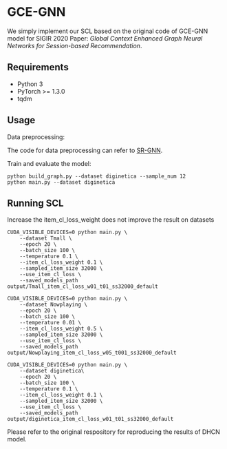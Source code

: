 # GCE-GNN
We simply implement our SCL based on the original code of GCE-GNN model for SIGIR 2020 Paper: _Global Context Enhanced Graph Neural Networks for Session-based Recommendation_.

## Requirements
- Python 3
- PyTorch >= 1.3.0
- tqdm

## Usage
Data preprocessing:

The code for data preprocessing can refer to [SR-GNN](https://github.com/CRIPAC-DIG/SR-GNN).

Train and evaluate the model:
```
python build_graph.py --dataset diginetica --sample_num 12
python main.py --dataset diginetica
```

## Running SCL
Increase the item_cl_loss_weight does not improve the result on datasets
```
CUDA_VISIBLE_DEVICES=0 python main.py \
    --dataset Tmall \
    --epoch 20 \
    --batch_size 100 \
    --temperature 0.1 \
    --item_cl_loss_weight 0.1 \
    --sampled_item_size 32000 \
    --use_item_cl_loss \
    --saved_models_path output/Tmall_item_cl_loss_w01_t01_ss32000_default

CUDA_VISIBLE_DEVICES=0 python main.py \
    --dataset Nowplaying \
    --epoch 20 \
    --batch_size 100 \
    --temperature 0.01 \
    --item_cl_loss_weight 0.5 \
    --sampled_item_size 32000 \
    --use_item_cl_loss \
    --saved_models_path output/Nowplaying_item_cl_loss_w05_t001_ss32000_default

CUDA_VISIBLE_DEVICES=0 python main.py \
    --dataset diginetica\
    --epoch 20 \
    --batch_size 100 \
    --temperature 0.1 \
    --item_cl_loss_weight 0.1 \
    --sampled_item_size 32000 \
    --use_item_cl_loss \
    --saved_models_path output/diginetica_item_cl_loss_w01_t01_ss32000_default
```
Please refer to the original respository for reproducing the results of DHCN model.
